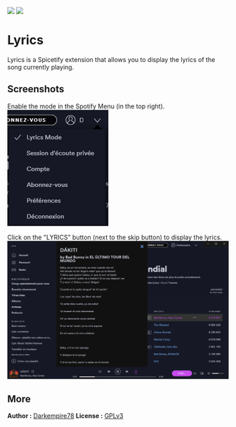 ![](https://img.shields.io/codefactor/grade/github/Darkempire78/Lyrics-Spicetify?style=for-the-badge) 
![](https://img.shields.io/github/repo-size/Darkempire78/Lyrics-Spicetify?style=for-the-badge) 

# Lyrics

Lyrics is a Spicetify extension that allows you to display the lyrics of the song currently playing.

## Screenshots

Enable the mode in the Spotify Menu (in the top right).
![](https://github.com/3raxton/spicetify-custom-apps/blob/main/lyrics/Capture2.png)

Click on the "LYRICS" button (next to the skip button) to display the lyrics.
![](https://github.com/3raxton/spicetify-custom-apps/blob/main/lyrics/Capture1.png)

## More

**Author :** [Darkempire78](https://github.com/Darkempire78)
**License :** [GPLv3](https://github.com/Darkempire78/Spotify-Lyrics/blob/master/LICENSE)